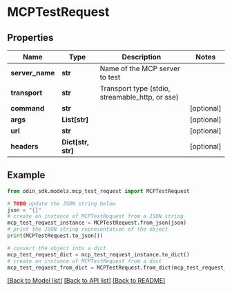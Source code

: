 # MCPTestRequest


## Properties

Name | Type | Description | Notes
------------ | ------------- | ------------- | -------------
**server_name** | **str** | Name of the MCP server to test | 
**transport** | **str** | Transport type (stdio, streamable_http, or sse) | 
**command** | **str** |  | [optional] 
**args** | **List[str]** |  | [optional] 
**url** | **str** |  | [optional] 
**headers** | **Dict[str, str]** |  | [optional] 

## Example

```python
from odin_sdk.models.mcp_test_request import MCPTestRequest

# TODO update the JSON string below
json = "{}"
# create an instance of MCPTestRequest from a JSON string
mcp_test_request_instance = MCPTestRequest.from_json(json)
# print the JSON string representation of the object
print(MCPTestRequest.to_json())

# convert the object into a dict
mcp_test_request_dict = mcp_test_request_instance.to_dict()
# create an instance of MCPTestRequest from a dict
mcp_test_request_from_dict = MCPTestRequest.from_dict(mcp_test_request_dict)
```
[[Back to Model list]](../README.md#documentation-for-models) [[Back to API list]](../README.md#documentation-for-api-endpoints) [[Back to README]](../README.md)


